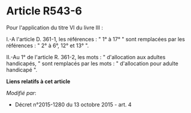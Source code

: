 # Article R543-6

Pour l'application du titre VI du livre III : 

I.-A l'article D. 361-1, les références :  "   1° à 17° " sont remplacées par les références : " 2° à 6°, 12° et 13° ".

II.-Au 1° de l'article R. 361-2, les mots : " d'allocation aux adultes handicapés, " sont remplacés par les mots : "
d'allocation pour adulte handicapé ".

**Liens relatifs à cet article**

_Modifié par_:

  - Décret n°2015-1280 du 13 octobre 2015 - art. 4
